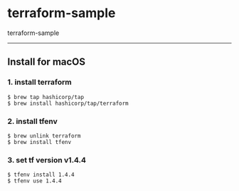 # terraform-sample
terraform-sample

----------------

## Install for macOS

### 1. install terraform

```shell
$ brew tap hashicorp/tap
$ brew install hashicorp/tap/terraform
```

### 2. install tfenv
```shell
$ brew unlink terraform
$ brew install tfenv
```

### 3. set tf version v1.4.4
```shell
$ tfenv install 1.4.4
$ tfenv use 1.4.4
```
